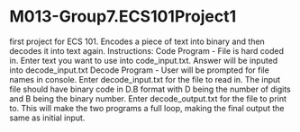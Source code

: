 # M013-Group7.ECS101Project1
first project for ECS 101. Encodes a piece of text into binary and then decodes it into text again.
Instructions:
Code Program - File is hard coded in. Enter text you want to use into code_input.txt. Answer will be inputed into decode_input.txt
Decode Program - User will be prompted for file names in console. Enter decode_input.txt for the file to read in. The input file should have binary code in D.B format with D being the number of digits and B being the binary number. Enter decode_output.txt for the file to print to. 
This will make the two programs a full loop, making the final output the same as initial input.
